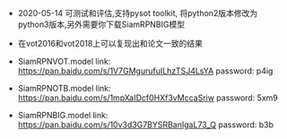 - 2020-05-14 可测试和评估,支持pysot toolkit, 将python2版本修改为python3版本,另外需要你下载SiamRPNBIG模型
- 在vot2016和vot2018上可以复现出和论文一致的结果

- SiamRPNVOT.model link: https://pan.baidu.com/s/1V7GMgurufuILhzTSJ4LsYA password: p4ig

- SiamRPNOTB.model link: https://pan.baidu.com/s/1mpXaIDcf0HXf3vMccaSriw password: 5xm9

- SiamRPNBIG.model link: https://pan.baidu.com/s/10v3d3G7BYSRBanIgaL73_Q password: b3b

